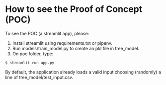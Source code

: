 # How to see the Proof of Concept (POC)

To see the POC (a streamlit app), please:

1. Install streamlit using requirements.txt or pipenv.
2. Run models/train_model.py to create an pkl file in tree_model.
3. On poc folder, type:
```
$ streamlit run app.py
```

By default, the application already loads a valid input choosing (randomly) a line of tree_model/test_input.csv.
